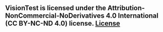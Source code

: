 ## VisionTest is licensed under the Attribution-NonCommercial-NoDerivatives 4.0 International (CC BY-NC-ND 4.0) license. [License](https://creativecommons.org/licenses/by-nc-nd/4.0/)

